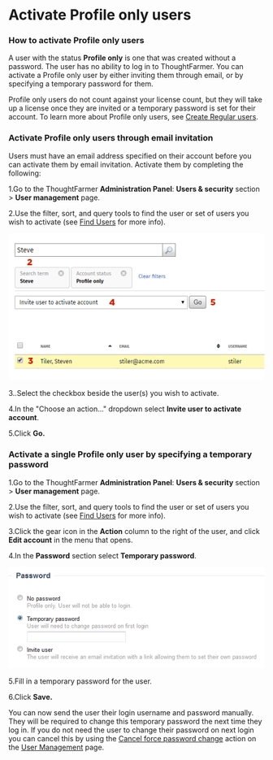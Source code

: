 # Activate Profile only users



### How to activate Profile only users

A user with the status **Profile only** is one that was created without a password. The user has no ability to log in to ThoughtFarmer. You can activate a Profile only user by either inviting them through email, or by specifying a temporary password for them.  
  
Profile only users do not count against your license count, but they will take up a license once they are invited or a temporary password is set for their account. To learn more about Profile only users, see [Create Regular users](create-users/create-regular-users.md).

### Activate Profile only users through email invitation

Users must have an email address specified on their account before you can activate them by email invitation. Activate them by completing the following:

1.Go to the ThoughtFarmer **Administration Panel**: **Users & security** section &gt; **User management** page.

2.Use the filter, sort, and query tools to find the user or set of users you wish to activate \(see [Find Users](find-users.md) for more info\).

![](../../.gitbook/assets/1%20%2886%29.png)



3..Select the checkbox beside the user\(s\) you wish to activate.

4.In the "Choose an action..." dropdown select **Invite user to activate account**.

5.Click **Go.**

### Activate a single Profile only user by specifying a temporary password

1.Go to the ThoughtFarmer **Administration Panel**: **Users & security** section &gt; **User management** page.

2.Use the filter, sort, and query tools to find the user or set of users you wish to activate \(see [Find Users](find-users.md) for more info\).

3.Click the gear icon in the **Action** column to the right of the user, and click **Edit account** in the menu that opens.

4.In the **Password** section select **Temporary password**.

![](../../.gitbook/assets/2%20%2834%29.png)

5.Fill in a temporary password for the user.

6.Click **Save.**

You can now send the user their login username and password manually. They will be required to change this temporary password the next time they log in. If you do not need the user to change their password on next login you can cancel this by using the [Cancel force password change](cancel-force-password-change.md) action on the [User Management](./) page.

  
 


